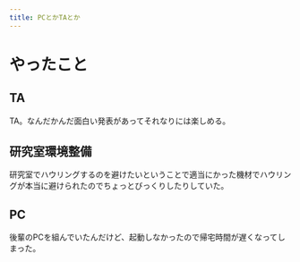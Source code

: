 ```yaml
---
title: PCとかTAとか
---
```


# やったこと

## TA

TA。なんだかんだ面白い発表があってそれなりには楽しめる。

## 研究室環境整備

研究室でハウリングするのを避けたいということで適当にかった機材でハウリングが本当に避けられたのでちょっとびっくりしたりしていた。

## PC

後輩のPCを組んでいたんだけど、起動しなかったので帰宅時間が遅くなってしまった。
